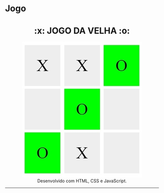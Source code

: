 # Jogo

<h1 align="center">:x: JOGO DA VELHA  :o:</h1>

<p align="center">
  <a href="https://lucasrmagalhaes.github.io/jogoDaVelha-js/">
    <img 
         src="https://github.com/Leoh41/Jogo/blob/main/jogoDaVelha.jpg" 
         alt="Jogo" 
    />
  </a>
  <br />
  Desenvolvido com HTML, CSS e JavaScript.
</p>

<hr />


